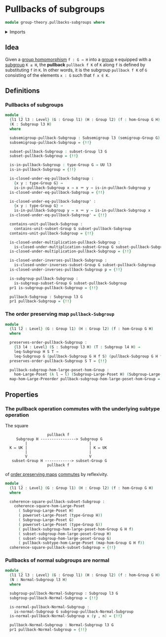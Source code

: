 # Pullbacks of subgroups

```agda
module group-theory.pullbacks-subgroups where
```

<details><summary>Imports</summary>

```agda
open import foundation.dependent-pair-types
open import foundation.identity-types
open import foundation.powersets
open import foundation.pullbacks-subtypes
open import foundation.universe-levels

open import group-theory.conjugation
open import group-theory.groups
open import group-theory.homomorphisms-groups
open import group-theory.normal-subgroups
open import group-theory.pullbacks-subsemigroups
open import group-theory.subgroups
open import group-theory.subsemigroups
open import group-theory.subsets-groups

open import order-theory.commuting-squares-of-order-preserving-maps-large-posets
open import order-theory.order-preserving-maps-large-posets
open import order-theory.order-preserving-maps-large-preorders
open import order-theory.similarity-of-order-preserving-maps-large-posets
```

</details>

## Idea

Given a [group homomorphism](group-theory.homomorphisms-groups.md) `f : G → H`
into a [group](group-theory.groups.md) `H` equipped with a
[subgroup](group-theory.subgroups.md) `K ≤ H`, the **pullback** `pullback f K`
of `K` along `f` is defined by substituting `f` in `K`. In other words, it is
the subgroup `pullback f K` of `G` consisting of the elements `x : G` such that
`f x ∈ K`.

## Definitions

### Pullbacks of subgroups

```agda
module _
  {l1 l2 l3 : Level} (G : Group l1) (H : Group l2) (f : hom-Group G H)
  (K : Subgroup l3 H)
  where

  subsemigroup-pullback-Subgroup : Subsemigroup l3 (semigroup-Group G)
  subsemigroup-pullback-Subgroup = {!!}

  subset-pullback-Subgroup : subset-Group l3 G
  subset-pullback-Subgroup = {!!}

  is-in-pullback-Subgroup : type-Group G → UU l3
  is-in-pullback-Subgroup = {!!}

  is-closed-under-eq-pullback-Subgroup :
    {x y : type-Group G} →
    is-in-pullback-Subgroup x → x ＝ y → is-in-pullback-Subgroup y
  is-closed-under-eq-pullback-Subgroup = {!!}

  is-closed-under-eq-pullback-Subgroup' :
    {x y : type-Group G} →
    is-in-pullback-Subgroup y → x ＝ y → is-in-pullback-Subgroup x
  is-closed-under-eq-pullback-Subgroup' = {!!}

  contains-unit-pullback-Subgroup :
    contains-unit-subset-Group G subset-pullback-Subgroup
  contains-unit-pullback-Subgroup = {!!}

  is-closed-under-multiplication-pullback-Subgroup :
    is-closed-under-multiplication-subset-Group G subset-pullback-Subgroup
  is-closed-under-multiplication-pullback-Subgroup = {!!}

  is-closed-under-inverses-pullback-Subgroup :
    is-closed-under-inverses-subset-Group G subset-pullback-Subgroup
  is-closed-under-inverses-pullback-Subgroup p = {!!}

  is-subgroup-pullback-Subgroup :
    is-subgroup-subset-Group G subset-pullback-Subgroup
  pr1 is-subgroup-pullback-Subgroup = {!!}

  pullback-Subgroup : Subgroup l3 G
  pr1 pullback-Subgroup = {!!}
```

### The order preserving map `pullback-Subgroup`

```agda
module _
  {l1 l2 : Level} (G : Group l1) (H : Group l2) (f : hom-Group G H)
  where

  preserves-order-pullback-Subgroup :
    {l3 l4 : Level} (S : Subgroup l3 H) (T : Subgroup l4 H) →
    leq-Subgroup H S T →
    leq-Subgroup G (pullback-Subgroup G H f S) (pullback-Subgroup G H f T)
  preserves-order-pullback-Subgroup S T = {!!}

  pullback-subgroup-hom-large-poset-hom-Group :
    hom-Large-Poset (λ l → l) (Subgroup-Large-Poset H) (Subgroup-Large-Poset G)
  map-hom-Large-Preorder pullback-subgroup-hom-large-poset-hom-Group = {!!}
```

## Properties

### The pullback operation commutes with the underlying subtype operation

The square

```text
                   pullback f
     Subgroup H ----------------> Subgroup G
         |                            |
  K ↦ UK |                            | K ↦ UK
         |                            |
         V                            V
   subset-Group H ------------> subset-Group G
                   pullback f
```

of [order preserving maps](order-theory.order-preserving-maps-large-posets.md)
[commutes](order-theory.commuting-squares-of-order-preserving-maps-large-posets.md)
by reflexivity.

```agda
module _
  {l1 l2 : Level} (G : Group l1) (H : Group l2) (f : hom-Group G H)
  where

  coherence-square-pullback-subset-Subgroup :
    coherence-square-hom-Large-Poset
      ( Subgroup-Large-Poset H)
      ( powerset-Large-Poset (type-Group H))
      ( Subgroup-Large-Poset G)
      ( powerset-Large-Poset (type-Group G))
      ( pullback-subgroup-hom-large-poset-hom-Group G H f)
      ( subset-subgroup-hom-large-poset-Group H)
      ( subset-subgroup-hom-large-poset-Group G)
      ( pullback-subtype-hom-Large-Poset (map-hom-Group G H f))
  coherence-square-pullback-subset-Subgroup = {!!}
```

### Pullbacks of normal subgroups are normal

```agda
module _
  {l1 l2 l3 : Level} (G : Group l1) (H : Group l2) (f : hom-Group G H)
  (N : Normal-Subgroup l3 H)
  where

  subgroup-pullback-Normal-Subgroup : Subgroup l3 G
  subgroup-pullback-Normal-Subgroup = {!!}

  is-normal-pullback-Normal-Subgroup :
    is-normal-Subgroup G subgroup-pullback-Normal-Subgroup
  is-normal-pullback-Normal-Subgroup x (y , n) = {!!}

  pullback-Normal-Subgroup : Normal-Subgroup l3 G
  pr1 pullback-Normal-Subgroup = {!!}
```
